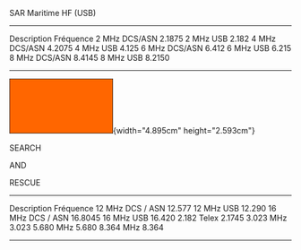 SAR Maritime HF (USB)

  --------------- -----------
  Description     Fréquence
  2 MHz DCS/ASN   2.1875
  2 MHz USB       2.182
  4 MHz DCS/ASN   4.2075
  4 MHz USB       4.125
  6 MHz DCS/ASN   6.412
  6 MHz USB       6.215
  8 MHz DCS/ASN   8.4145
  8 MHz USB       8.2150
  --------------- -----------

![](./media/Pictures/10000201000000B900000062FA079F8EBB23510C.png){width="4.895cm"
height="2.593cm"}

SEARCH

AND

RESCUE

  ------------------ -----------
  Description        Fréquence
  12 MHz DCS / ASN   12.577
  12 MHz USB         12.290
  16 MHz DCS / ASN   16.8045
  16 MHz USB         16.420
  2.182 Telex        2.1745
  3.023 MHz          3.023
  5.680 MHz          5.680
  8.364 MHz          8.364
  ------------------ -----------
